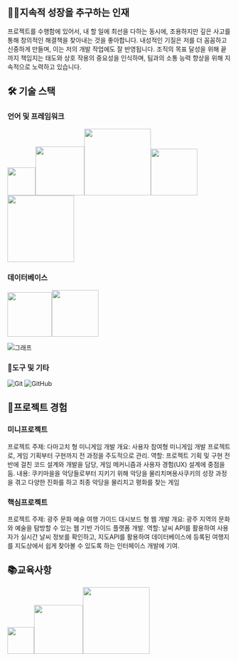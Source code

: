 ## 👨‍💻지속적 성장을 추구하는 인재
프로젝트를 수행함에 있어서, 내 할 일에 최선을 다하는 동시에, 조용하지만 깊은 사고를 통해 창의적인 해결책을 찾아내는 것을 좋아합니다. 
내성적인 기질은 저를 더 꼼꼼하고 신중하게 만들며, 이는 저의 개발 작업에도 잘 반영됩니다. 조직의 목표 달성을 위해 끝까지 책임지는 태도와 상호 작용의 중요성을 인식하며, 
팀과의 소통 능력 향상을 위해 지속적으로 노력하고 있습니다.

## 🛠 기술 스택


### 언어 및 프레임워크

<img src="https://img.shields.io/badge/-Java-%23ED8B00?style=flat-square&logo=java&logoColor=white" width="63"><img src="https://img.shields.io/badge/-Spring-%236DB33F?style=flat-square&logo=spring&logoColor=white" width="110"><img src="https://img.shields.io/badge/-JavaScript-%23F7DF1E?style=flat-square&logo=javascript&logoColor=black" width="150"><img src="https://img.shields.io/badge/-React-%2361DAFB?style=flat-square&logo=react&logoColor=white" width="105"><img src="https://img.shields.io/badge/-TypeScript-%233178C6?style=flat-square&logo=typescript&logoColor=white" width="150">



### 데이터베이스

<img src="https://img.shields.io/badge/-Oracle-%23F80000?style=flat-square&logo=oracle&logoColor=white" width="100"><img src="https://img.shields.io/badge/-MySQL-%234479A1?style=flat-square&logo=mysql&logoColor=white" width="105">


![그래프](https://github.com/kinghoon/read-me/assets/104185588/0a7bfcbe-8561-4259-8723-a0e44558fe7c)


### 📌도구 및 기타

![Git](https://img.shields.io/badge/-Git-%23F05032?style=flat-square&logo=git&logoColor=white)
![GitHub](https://img.shields.io/badge/-GitHub-%23181717?style=flat-square&logo=github&logoColor=white)


## 📃프로젝트 경험
### 미니프로젝트
프로젝트 주제: 다마고치 형 미니게임 개발 
개요: 사용자 참여형 미니게임 개발 프로젝트로, 게임 기획부터 구현까지 전 과정을 주도적으로 관리.
역할: 프로젝트 기획 및 구현 전반에 걸친 코드 설계와 개발을 담당, 게임 메커니즘과 사용자 경험(UX) 설계에 중점을 둠.
내용: 쿠키마을을 악당들로부터 지키기 위해 악당을 물리치며용사쿠키의 성장 과정을 겪고 다양한 진화를 하고 최종 악당을 물리치고 평화를 찾는 게임 
### 핵심프로젝트
프로젝트 주제: 광주 문화 예술 여행 가이드 대시보드 형 웹 개발
개요: 광주 지역의 문화와 예술을 탐방할 수 있는 웹 기반 가이드 플랫폼 개발.
역할: 날씨 API를 활용하여 사용자가 실시간 날씨 정보를 확인하고, 지도API를 활용하여 데이터베이스에 등록된 여행지를 지도상에서 쉽게 찾아볼 수 있도록 하는 인터페이스 개발에 기여.



## 📚교육사항

<img src="https://img.shields.io/badge/-Java-%23ED8B00?style=flat-square&logo=java&logoColor=white" width="60"><img src="https://img.shields.io/badge/-Spring-%236DB33F?style=flat-square&logo=spring&logoColor=white" width="110"><img src="https://img.shields.io/badge/-JavaScript-%23F7DF1E?style=flat-square&logo=javascript&logoColor=black" width="150">






